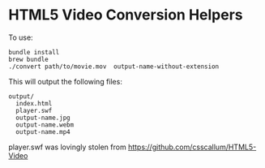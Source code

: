# HTML5 Video Conversion Helpers

To use:

    bundle install
    brew bundle
    ./convert path/to/movie.mov  output-name-without-extension

This will output the following files:

    output/
      index.html
      player.swf
      output-name.jpg
      output-name.webm
      output-name.mp4

player.swf was lovingly stolen from <https://github.com/csscallum/HTML5-Video>
